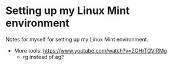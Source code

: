 # Setting up my Linux Mint environment

Notes for myself for setting up my Linux Mint environment.

- More tools: https://www.youtube.com/watch?v=2OHrTQVlRMg
  - rg instead of ag?